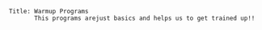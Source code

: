  
 
 
     Title: Warmup Programs
            This programs arejust basics and helps us to get trained up!!


